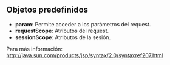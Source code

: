 Objetos predefinidos
--------------------

-   **param**: Permite acceder a los parámetros del request.
-   **requestScope**: Atributos del request.
-   **sessionScope**: Atributos de la sesión.

Para más información: <http://java.sun.com/products/jsp/syntax/2.0/syntaxref207.html>
